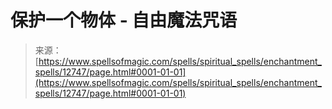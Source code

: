 <!--yml

类别：未分类

日期：2024年06月12日 18:50:39

-->

# 保护一个物体 - 自由魔法咒语

> 来源：[https://www.spellsofmagic.com/spells/spiritual_spells/enchantment_spells/12747/page.html#0001-01-01](https://www.spellsofmagic.com/spells/spiritual_spells/enchantment_spells/12747/page.html#0001-01-01)
